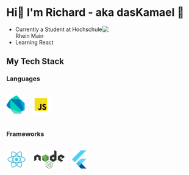 # Hi👋 I'm Richard - aka dasKamael 🐫

[<img align="right" width="50%" src="https://github-readme-stats-ouuan.vercel.app/api?username=dasKamael&theme=dark&show_icons=true">](https://metrics.lecoq.io/dasKamael?template=classic)
* Currently a Student at Hochschule Rhein Main
* Learning React


## My Tech Stack

### Languages
<br>
<a href="https://dart.dev/">
    <img
    src="./images/dart_logo.png"
    alt="Dart" height="48px" 
    align="left"
    style="max-width: 100%; margin-right:20px;"> 
</a>

<a href="https://developer.mozilla.org/de/docs/Web/JavaScript">
    <img
    src="./images/js_logo.png"
    alt="Javascript" height="48px" 
    align="left"
    style="max-width: 100%; margin-right:20px;"> 
</a>

<br/>
<br/>
<br/>
<br/>

### Frameworks
<br>
<a href="https://reactjs.org/">
    <img
    src="./images/react_logo.png"
    alt="React" height="48px" 
    align="left"
    style="max-width: 100%; margin-right:20px;"> 
</a>
<a href="https://flutter.dev/">
    <img
    src="./images/node_logo.svg"
    alt="Node" height="48px" 
    align="left"
    style="max-width: 100%; margin-right:20px;"> 
</a>
<a href="https://nodejs.org/">
    <img
    src="./images/flutter_logo.svg"
    alt="Flutter" height="48px" 
    align="left"
    style="max-width: 100%; margin-right:20px;"> 
</a>



<!--
**dasKamael/dasKamael** is a ✨ _special_ ✨ repository because its `README.md` (this file) appears on your GitHub profile.

Here are some ideas to get you started:

- 🔭 I’m currently working on ...
- 🌱 I’m currently learning ...
- 👯 I’m looking to collaborate on ...
- 🤔 I’m looking for help with ...
- 💬 Ask me about ...
- 📫 How to reach me: ...
- 😄 Pronouns: ...
- ⚡ Fun fact: ...
-->
